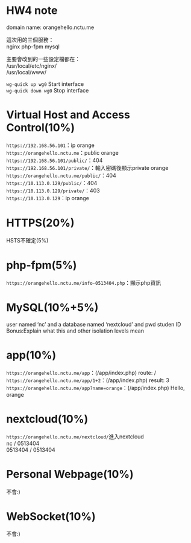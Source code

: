 HW4 note
===

domain name: orangehello.nctu.me  

這次用的三個服務：  
nginx
php-fpm
mysql

主要會改到的一些設定檔都在：  
/usr/local/etc/nginx/  
/usr/local/www/  

`wg-quick up wg0` Start interface  
`wg-quick down wg0` Stop interface  

Virtual Host  and Access Control(10%)
===
`https://192.168.56.101`：ip orange  
`https://orangehello.nctu.me`：public orange  
`https://192.168.56.101/public/`：404  
`https://192.168.56.101/private/`：輸入密碼後顯示private orange  
`https://orangehello.nctu.me/public/`：404  
`https://10.113.0.129/public/`：404  
`https://10.113.0.129/private/`：403  
`https://10.113.0.129`：ip orange   

HTTPS(20%)
===
HSTS不確定(5%)  


php-fpm(5%)
===
`https://orangehello.nctu.me/info-0513404.php`：顯示php資訊  


MySQL(10%+5%)
===
user named ‘nc’ and a database named ‘nextcloud’ and pwd studen ID  
Bonus:Explain what this and other isolation levels mean   

app(10%)
===
`https://orangehello.nctu.me/app`：(/app/index.php) route: /  
`https://orangehello.nctu.me/app/1+2`：(/app/index.php) result: 3  
`https://orangehello.nctu.me/app?name=orange`：(/app/index.php) Hello, orange  

nextcloud(10%)
===
`https://orangehello.nctu.me/nextcloud/`進入nextcloud  
nc / 0513404  
0513404 / 0513404  

Personal Webpage(10%)
===
不會:)  

WebSocket(10%)
===
不會:)  


